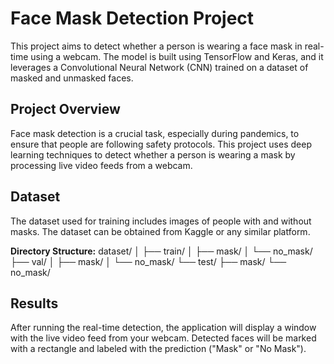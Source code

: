 # Face Mask Detection Project

This project aims to detect whether a person is wearing a face mask in real-time using a webcam. The model is built using TensorFlow and Keras, 
and it leverages a Convolutional Neural Network (CNN) trained on a dataset of masked and unmasked faces.

## Project Overview

Face mask detection is a crucial task, especially during pandemics, to ensure that people are following safety protocols. 
This project uses deep learning techniques to detect whether a person is wearing a mask by processing live video feeds from a webcam.

## Dataset

The dataset used for training includes images of people with and without masks. The dataset can be obtained from Kaggle or any similar platform.

**Directory Structure:**
dataset/
│
├── train/
│ ├── mask/
│ └── no_mask/
├── val/
│ ├── mask/
│ └── no_mask/
└── test/
├── mask/
└── no_mask/

## Results
After running the real-time detection, the application will display a window with the live video feed from your webcam.
Detected faces will be marked with a rectangle and labeled with the prediction ("Mask" or "No Mask").
